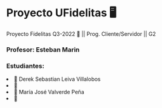 <h1>Proyecto UFidelitas 🖥️</h1>
Proyecto Fidelitas Q3-2022 🧿 || Prog. Cliente/Servidor || G2

<h3>Profesor: Esteban Marin</3>
<h3>Estudiantes: </h3>
<li>🐶 Derek Sebastian Leiva Villalobos</li>
<li>🦊 </li>
<li>🦄 María José Valverde Peña</li>
<li>🧸 </li>

<h1></h1>
